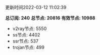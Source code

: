 更新时间2022-03-12 11:02:39

**总订阅: 240**
**总节点: 20816**
**有效节点: 10988**
- v2ray节点: 5550
- ss节点: 4402
- ssr节点: 537
- trojan节点: 499
